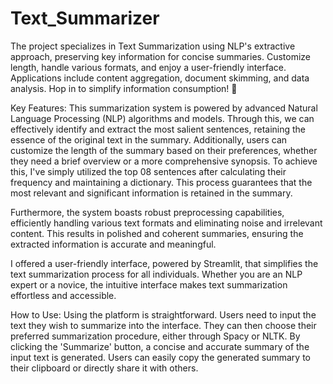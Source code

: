 # Text_Summarizer
The project specializes in Text Summarization using NLP's extractive approach, preserving key information for concise summaries. Customize length, handle various formats, and enjoy a user-friendly interface. Applications include content aggregation, document skimming, and data analysis. Hop in to simplify information consumption! 🚀

Key Features:
This summarization system is powered by advanced Natural Language Processing (NLP) algorithms and models. Through this, we can effectively identify and extract the most salient sentences, retaining the essence of the original text in the summary. Additionally, users can customize the length of the summary based on their preferences, whether they need a brief overview or a more comprehensive synopsis. To achieve this, I've simply utilized the top 08 sentences after calculating their frequency and maintaining a dictionary. This process guarantees that the most relevant and significant information is retained in the summary.

Furthermore, the system boasts robust preprocessing capabilities, efficiently handling various text formats and eliminating noise and irrelevant content. This results in polished and coherent summaries, ensuring the extracted information is accurate and meaningful.

I offered a user-friendly interface, powered by Streamlit, that simplifies the text summarization process for all individuals. Whether you are an NLP expert or a novice, the intuitive interface makes text summarization effortless and accessible.

How to Use:
Using the platform is straightforward. Users need to input the text they wish to summarize into the interface. They can then choose their preferred summarization procedure, either through Spacy or NLTK. By clicking the 'Summarize' button, a concise and accurate summary of the input text is generated. Users can easily copy the generated summary to their clipboard or directly share it with others.
